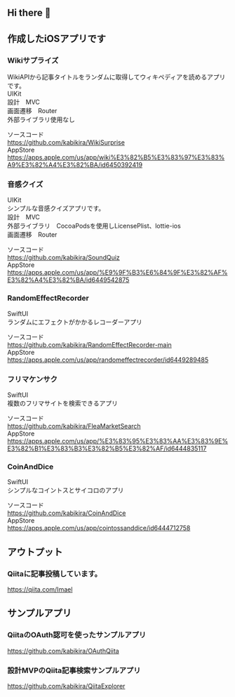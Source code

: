 ## Hi there 👋

## 作成したiOSアプリです
### Wikiサプライズ　
WikiAPIから記事タイトルをランダムに取得してウィキペディアを読めるアプリです。  
UIKit  
設計　MVC  
画面遷移　Router  
外部ライブラリ使用なし　  

ソースコード  
https://github.com/kabikira/WikiSurprise  
AppStore  
https://apps.apple.com/us/app/wiki%E3%82%B5%E3%83%97%E3%83%A9%E3%82%A4%E3%82%BA/id6450392419  

### 音感クイズ
UIKit  
シンプルな音感クイズアプリです。  
設計　MVC  
外部ライブラリ　CocoaPodsを使用しLicensePlist、lottie-ios  
画面遷移　Router　  

ソースコード  
https://github.com/kabikira/SoundQuiz  
AppStore  
https://apps.apple.com/us/app/%E9%9F%B3%E6%84%9F%E3%82%AF%E3%82%A4%E3%82%BA/id6449542875  

### RandomEffectRecorder
SwiftUI  
ランダムにエフェクトがかかるレコーダーアプリ  

ソースコード  
https://github.com/kabikira/RandomEffectRecorder-main  
AppStore    
https://apps.apple.com/us/app/randomeffectrecorder/id6449289485    

### フリマケンサク
SwiftUI  
複数のフリマサイトを検索できるアプリ  
 
ソースコード  
https://github.com/kabikira/FleaMarketSearch  
AppStore    
https://apps.apple.com/us/app/%E3%83%95%E3%83%AA%E3%83%9E%E3%82%B1%E3%83%B3%E3%82%B5%E3%82%AF/id6444835117  

### CoinAndDice  
SwiftUI  
シンプルなコイントスとサイコロのアプリ  

ソースコード  
https://github.com/kabikira/CoinAndDice  
AppStore  
https://apps.apple.com/us/app/cointossanddice/id6444712758  

## アウトプット
### Qiitaに記事投稿しています。
https://qiita.com/Imael  

## サンプルアプリ　　
### QiitaのOAuth認可を使ったサンプルアプリ  
https://github.com/kabikira/OAuthQiita  

### 設計MVPのQiita記事検索サンプルアプリ
https://github.com/kabikira/QiitaExplorer






<!--
**kabikira/kabikira** is a ✨ _special_ ✨ repository because its `README.md` (this file) appears on your GitHub profile.

Here are some ideas to get you started:

- 🔭 I’m currently working on ...
- 🌱 I’m currently learning ...
- 👯 I’m looking to collaborate on ...
- 🤔 I’m looking for help with ...
- 💬 Ask me about ...
- 📫 How to reach me: ...
- 😄 Pronouns: ...
- ⚡ Fun fact: ...
-->
